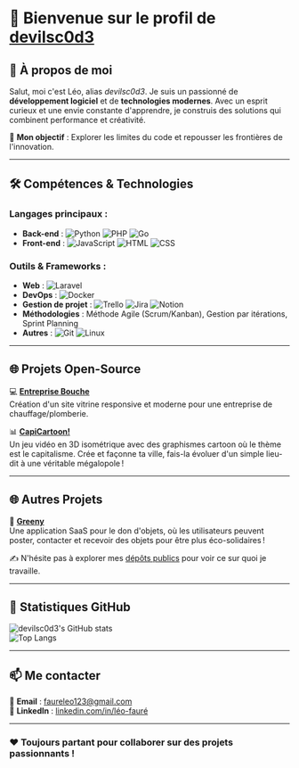 # 👋 Bienvenue sur le profil de [devilsc0d3](https://github.com/devilsc0d3)

## 🌟 À propos de moi

Salut, moi c'est Léo, alias *devilsc0d3*. Je suis un passionné de **développement logiciel** et de **technologies modernes**. Avec un esprit curieux et une envie constante d'apprendre, je construis des solutions qui combinent performance et créativité.

🎯 **Mon objectif** : Explorer les limites du code et repousser les frontières de l'innovation.  

---

## 🛠️ Compétences & Technologies

### Langages principaux :
- **Back-end** : ![Python](https://img.shields.io/badge/-Python-3776AB?logo=python&logoColor=white) ![PHP](https://img.shields.io/badge/-PHP-777BB4?logo=php&logoColor=white) ![Go](https://img.shields.io/badge/-Go-00ADD8?logo=go&logoColor=white)
- **Front-end** : ![JavaScript](https://img.shields.io/badge/-JavaScript-F7DF1E?logo=javascript&logoColor=black) ![HTML](https://img.shields.io/badge/-HTML-E34F26?logo=html5&logoColor=white) ![CSS](https://img.shields.io/badge/-CSS-1572B6?logo=css3&logoColor=white)

### Outils & Frameworks :
- **Web** : ![Laravel](https://img.shields.io/badge/-Laravel-FF2D20?logo=laravel&logoColor=white)
- **DevOps** : ![Docker](https://img.shields.io/badge/-Docker-2496ED?logo=docker&logoColor=white)
- **Gestion de projet** : ![Trello](https://img.shields.io/badge/-Trello-0079BF?logo=trello&logoColor=white) ![Jira](https://img.shields.io/badge/-Jira-0052CC?logo=jira&logoColor=white) ![Notion](https://img.shields.io/badge/-Notion-000000?logo=notion&logoColor=white)
- **Méthodologies** : Méthode Agile (Scrum/Kanban), Gestion par itérations, Sprint Planning
- **Autres** : ![Git](https://img.shields.io/badge/-Git-F05032?logo=git&logoColor=white) ![Linux](https://img.shields.io/badge/-Linux-FCC624?logo=linux&logoColor=black)

---

## 🌐 Projets Open-Source

💻 **[Entreprise Bouche](https://github.com/devilsc0d3/website_bouche)**  
Création d'un site vitrine responsive et moderne pour une entreprise de chauffage/plomberie.

📊 **[CapiCartoon!](https://github.com/devilsc0d3/capicartoon_vitrine)**  
Un jeu vidéo en 3D isométrique avec des graphismes cartoon où le thème est le capitalisme. Crée et façonne ta ville, fais-la évoluer d'un simple lieu-dit à une véritable mégalopole !

---

## 🌐 Autres Projets
🔐 **[Greeny](https://github.com/devilsc0d3/greeny)**  
Une application SaaS pour le don d'objets, où les utilisateurs peuvent poster, contacter et recevoir des objets pour être plus éco-solidaires !

✍️ N'hésite pas à explorer mes [dépôts publics](https://github.com/devilsc0d3?tab=repositories) pour voir ce sur quoi je travaille.

---

## 🚀 Statistiques GitHub

![devilsc0d3's GitHub stats](https://github-readme-stats.vercel.app/api?username=devilsc0d3&show_icons=true&theme=radical)  
![Top Langs](https://github-readme-stats.vercel.app/api/top-langs/?username=devilsc0d3&layout=compact&theme=radical)

---

## 📫 Me contacter

📧 **Email** : [faureleo123@gmail.com](mailto:faureleo123@gmail.com)  
🔗 **LinkedIn** : [linkedin.com/in/léo-fauré](https://www.linkedin.com/in/l%C3%A9o-faur%C3%A9-1477b7270/)

---

### ❤️ Toujours partant pour collaborer sur des projets passionnants !

